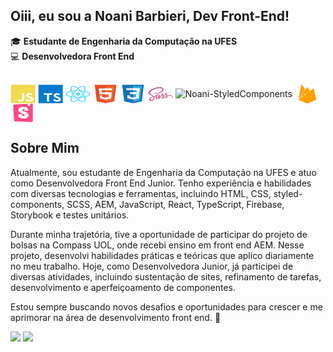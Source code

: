 
## Oiii, eu sou a Noani Barbieri, Dev Front-End!

🎓 **Estudante de Engenharia da Computação na UFES**  
💻 **Desenvolvedora Front End**

<div style="display: inline_block"><br>
  <img align="center" alt="Noani-Js" height="30" width="40" src="https://raw.githubusercontent.com/devicons/devicon/master/icons/javascript/javascript-plain.svg">
  <img align="center" alt="Noani-Ts" height="30" width="40" src="https://raw.githubusercontent.com/devicons/devicon/master/icons/typescript/typescript-plain.svg">
  <img align="center" alt="Noani-React" height="30" width="40" src="https://raw.githubusercontent.com/devicons/devicon/master/icons/react/react-original.svg">
  <img align="center" alt="Noani-HTML" height="30" width="40" src="https://raw.githubusercontent.com/devicons/devicon/master/icons/html5/html5-original.svg">
  <img align="center" alt="Noani-CSS" height="30" width="40" src="https://raw.githubusercontent.com/devicons/devicon/master/icons/css3/css3-original.svg">
  <img align="center" alt="Noani-SCSS" height="30" width="40" src="https://raw.githubusercontent.com/devicons/devicon/master/icons/sass/sass-original.svg">
  <img align="center" alt="Noani-StyledComponents" height="30" width="40" src="https://styled-components.com/logo.png">
  <img align="center" alt="Noani-Firebase" height="30" width="40" src="https://raw.githubusercontent.com/devicons/devicon/master/icons/firebase/firebase-plain.svg">
  <img align="center" alt="Noani-Storybook" height="30" width="40" src="https://raw.githubusercontent.com/devicons/devicon/master/icons/storybook/storybook-original.svg">
</div>
  
## Sobre Mim

Atualmente, sou estudante de Engenharia da Computação na UFES e atuo como Desenvolvedora Front End Junior. Tenho experiência e habilidades com diversas tecnologias e ferramentas, incluindo HTML, CSS, styled-components, SCSS, AEM, JavaScript, React, TypeScript, Firebase, Storybook e testes unitários.

Durante minha trajetória, tive a oportunidade de participar do projeto de bolsas na Compass UOL, onde recebi ensino em front end AEM. Nesse projeto, desenvolvi habilidades práticas e teóricas que aplico diariamente no meu trabalho. Hoje, como Desenvolvedora Junior, já participei de diversas atividades, incluindo sustentação de sites, refinamento de tarefas, desenvolvimento e aperfeiçoamento de componentes.

Estou sempre buscando novos desafios e oportunidades para crescer e me aprimorar na área de desenvolvimento front end. 🚀

<div> 
  <a href="mailto:noanizingerbarbieri@gmail.com"><img src="https://img.shields.io/badge/-Gmail-%23333?style=for-the-badge&logo=gmail&logoColor=white" target="_blank"></a>
  <a href="https://www.linkedin.com/in/noani-barbieri-182950211/" target="_blank"><img src="https://img.shields.io/badge/-LinkedIn-%230077B5?style=for-the-badge&logo=linkedin&logoColor=white" target="_blank"></a> 
</div>

